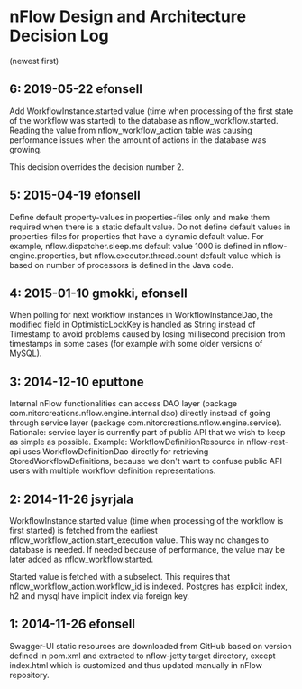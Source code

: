 # nFlow Design and Architecture Decision Log

(newest first)

6: 2019-05-22 efonsell
----------------------
Add WorkflowInstance.started value (time when processing of the first state of the workflow was started) to the database as nflow_workflow.started. Reading the value from nflow_workflow_action table was causing performance issues when the amount of actions in the database was growing.

This decision overrides the decision number 2.

5: 2015-04-19 efonsell
----------------------
Define default property-values in properties-files only and make them required when there is a static default value. Do not define default values in properties-files for properties that have a dynamic default value. For example, nflow.dispatcher.sleep.ms default value 1000 is defined in nflow-engine.properties, but nflow.executor.thread.count default value which is based on number of processors is defined in the Java code.


4: 2015-01-10 gmokki, efonsell
------------------------------
When polling for next workflow instances in WorkflowInstanceDao, the modified field in OptimisticLockKey is handled as String instead of Timestamp to avoid problems caused by losing millisecond precision from timestamps in some cases (for example with some older versions of MySQL).


3: 2014-12-10 eputtone
----------------------
Internal nFlow functionalities can access DAO layer (package com.nitorcreations.nflow.engine.internal.dao) directly instead of going through service layer (package com.nitorcreations.nflow.engine.service). Rationale: service layer is currently part of public API that we wish to keep as simple as possible. Example: WorkflowDefinitionResource in nflow-rest-api uses WorkflowDefinitionDao directly for retrieving StoredWorkflowDefinitions, because we don't want to confuse public API users with multiple workflow definition representations.


2: 2014-11-26 jsyrjala
----------------------
WorkflowInstance.started value (time when processing of the workflow is first started) is fetched from the earliest nflow_workflow_action.start_execution value. This way no changes to database is needed. If needed because of performance, the value may be later added as nflow_workflow.started. 

Started value is fetched with a subselect. This requires that nflow_workflow_action.workflow_id is indexed. Postgres has explicit index, h2 and mysql have implicit index via foreign key.


1: 2014-11-26 efonsell
----------------------
Swagger-UI static resources are downloaded from GitHub based on version defined in pom.xml and extracted to nflow-jetty target directory, except index.html which is customized and thus updated manually in nFlow repository.
